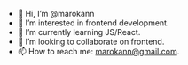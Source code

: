 - 👋 Hi, I’m @marokann
- 👀 I’m interested in frontend development.
- 🌱 I’m currently learning JS/React.
- 💞️ I’m looking to collaborate on frontend.
- 📫 How to reach me: marokann@gmail.com.

<!---
marokann/marokann is a ✨ special ✨ repository because its `README.md` (this file) appears on your GitHub profile.
You can click the Preview link to take a look at your changes.
--->
